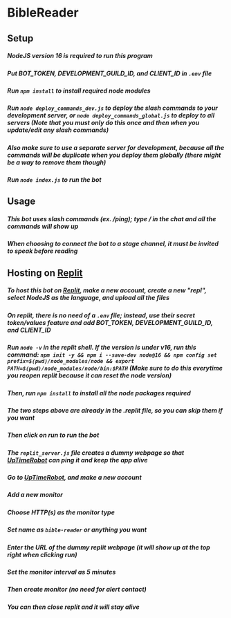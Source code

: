 # BibleReader

## Setup
##### NodeJS version 16 is required to run this program
##### Put BOT_TOKEN, DEVELOPMENT_GUILD_ID, and CLIENT_ID in `.env` file
##### Run `npm install` to install required node modules
##### Run `node deploy_commands_dev.js` to deploy the slash commands to your development server, or `node deploy_commands_global.js` to deploy to all servers (Note that you must only do this once and then when you update/edit any slash commands)
##### Also make sure to use a separate server for development, because all the commands will be duplicate when you deploy them globally (there might be a way to remove them though)
##### Run `node index.js` to run the bot

## Usage
##### This bot uses slash commands (ex. /ping); type / in the chat and all the commands will show up
##### When choosing to connect the bot to a stage channel, it must be invited to speak before reading

## Hosting on [Replit](https://replit.com)
##### To host this bot on [Replit](https://replit.com), make a new account, create a new "repl", select NodeJS as the language, and upload all the files
##### On replit, there is no need of a `.env` file; instead, use their secret token/values feature and add BOT_TOKEN, DEVELOPMENT_GUILD_ID, and CLIENT_ID
##### Run `node -v` in the replit shell. If the version is under v16, run this command: `npm init -y && npm i --save-dev node@16 && npm config set prefix=$(pwd)/node_modules/node && export PATH=$(pwd)/node_modules/node/bin:$PATH` (Make sure to do this everytime you reopen replit because it can reset the node version)
##### Then, run `npm install` to install all the node packages required
##### The two steps above are already in the .replit file, so you can skip them if you want
##### Then click on run to run the bot
##### The `replit_server.js` file creates a dummy webpage so that [UpTimeRobot](https://uptimerobot.com) can ping it and keep the app alive
##### Go to [UpTimeRobot](https://uptimerobot.com/), and make a new account
##### Add a new monitor
##### Choose HTTP(s) as the monitor type
##### Set name as `bible-reader` or anything you want
##### Enter the URL of the dummy replit webpage (it will show up at the top right when clicking run)
##### Set the monitor interval as 5 minutes
##### Then create monitor (no need for alert contact)
##### You can then close replit and it will stay alive
